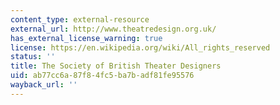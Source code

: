 ```yaml
---
content_type: external-resource
external_url: http://www.theatredesign.org.uk/
has_external_license_warning: true
license: https://en.wikipedia.org/wiki/All_rights_reserved
status: ''
title: The Society of British Theater Designers
uid: ab77cc6a-87f8-4fc5-ba7b-adf81fe95576
wayback_url: ''
---
```

